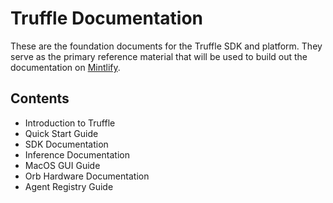 # Truffle Documentation

These are the foundation documents for the Truffle SDK and platform. They serve as the primary reference material that will be used to build out the documentation on [Mintlify](https://mintlify.com/docs/quickstart).

## Contents

- Introduction to Truffle
- Quick Start Guide
- SDK Documentation
- Inference Documentation
- MacOS GUI Guide
- Orb Hardware Documentation
- Agent Registry Guide